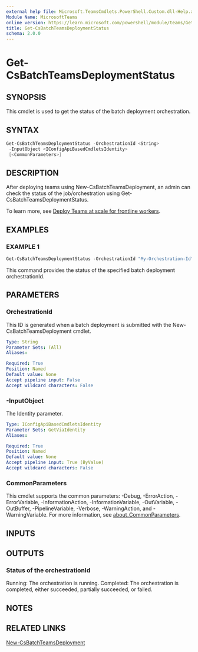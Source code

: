 ```yaml
---
external help file: Microsoft.TeamsCmdlets.PowerShell.Custom.dll-Help.xml
Module Name: MicrosoftTeams
online version: https://learn.microsoft.com/powershell/module/teams/Get-CsBatchTeamsDeploymentStatus
title: Get-CsBatchTeamsDeploymentStatus
schema: 2.0.0
---
```


# Get-CsBatchTeamsDeploymentStatus

## SYNOPSIS

This cmdlet is used to get the status of the batch deployment orchestration.

## SYNTAX

```powershell
Get-CsBatchTeamsDeploymentStatus -OrchestrationId <String>
 -InputObject <IConfigApiBasedCmdletsIdentity>
 [<CommonParameters>]
```

## DESCRIPTION
After deploying teams using New-CsBatchTeamsDeployment, an admin can check the status of the job/orchestration using Get-CsBatchTeamsDeploymentStatus.

To learn more, see [Deploy Teams at scale for frontline workers](https://learn.microsoft.com/microsoft-365/frontline/deploy-teams-at-scale).

## EXAMPLES

### EXAMPLE 1
```powershell
Get-CsBatchTeamsDeploymentStatus -OrchestrationId "My-Orchestration-Id"
```

This command provides the status of the specified batch deployment orchestrationId.

## PARAMETERS

### OrchestrationId
This ID is generated when a batch deployment is submitted with the New-CsBatchTeamsDeployment cmdlet.

```yaml
Type: String
Parameter Sets: (All)
Aliases:

Required: True
Position: Named
Default value: None
Accept pipeline input: False
Accept wildcard characters: False
```

### -InputObject
The Identity parameter.

```yaml
Type: IConfigApiBasedCmdletsIdentity
Parameter Sets: GetViaIdentity
Aliases:

Required: True
Position: Named
Default value: None
Accept pipeline input: True (ByValue)
Accept wildcard characters: False
```

### CommonParameters
This cmdlet supports the common parameters: -Debug, -ErrorAction, -ErrorVariable, -InformationAction, -InformationVariable, -OutVariable, -OutBuffer, -PipelineVariable, -Verbose, -WarningAction, and -WarningVariable. For more information, see [about_CommonParameters](http://go.microsoft.com/fwlink/?LinkID=113216).

## INPUTS

## OUTPUTS

### Status of the orchestrationId

Running: The orchestration is running.
Completed: The orchestration is completed, either succeeded, partially succeeded, or failed.

## NOTES

## RELATED LINKS

[New-CsBatchTeamsDeployment](https://learn.microsoft.com/powershell/module/teams/new-csbatchteamsdeployment)

